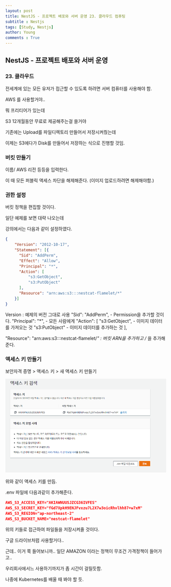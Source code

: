 ```yaml
---
layout: post
title: NestJS - 프로젝트 배포와 서버 운영 23. 클라우드 컴퓨팅
subtitle : Nestjs
tags: [Study, Nestjs]
author: Young
comments : True
---
```


## NestJS - 프로젝트 배포와 서버 운영 
### 23. 클라우드 


전세계에 있는 모든 유저가 접근할 수 있도록 하려면
서버 컴퓨터를 사용해야 함.

AWS 를 사용할거야..

뭐 프리티어가 있는데

S3 12개월동안 무료로 제공해주는걸 쓸거야

기존에는 Upload를 파일디렉토리 만들어서 저장시켜줬는데

이제는 S3에다가 Disk를 만들어서 저장하는 식으로 진행할 것임.

### 버킷 만들기

이름/ AWS 리전 등등을 입력한다.


이 때 모든 퍼블릭 액세스 차단을 해제해준다.
(이미지 업로드하려면 해제해야함.)

### 권한 설정

버킷 정책을 편집할 것이다.

일단 예제를 보면 대략 나오는데

강의에서는 다음과 같이 설정하였다.

```json
{
    "Version": "2012-10-17",
    "Statement": [{
      "Sid": "AddPerm",
      "Effect": "Allow",
      "Principal": "*",
      "Action": [
          "s3:GetObject",
          "s3:PutObject"
      ],
      "Resource": "arn:aws:s3:::nestcat-flamelet/*"
    }]
}
```

Version : 예제의 버전 그대로 사용
"Sid": "AddPerm", - Permission을 추가할 것이다.
"Principal": "*", - 모든 사람에게
"Action": [
          "s3:GetObject", - 이미지 데이터를 가져오는 것
          "s3:PutObject" -  이미지 데이터를 추가하는 것
], 


"Resource": "arn:aws:s3:::nestcat-flamelet/*" 
: 버킷 ARN을 추가하고 /* 을 추가해준다.


### 액세스 키 만들기

보안자격 증명 > 액세스 키 > 새 액세스 키 만들기

![액세스 키](/assets/img/nestjs/%EC%95%A1%EC%84%B8%EC%8A%A4%ED%82%A4.png)

위와 같이 액세스 키를 만듬.

.env 파일에 다음과같이 추가해준다.

```json
AWS_S3_ACCESS_KEY="AKIAWNUUSJZCG36IVFES"
AWS_S3_SECRET_KEY="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"
AWS_S3_REGION="ap-northeast-2"
AWS_S3_BUCKET_NAME="nestcat-flamelet"
```

위의 키들로 접근하여 파일들을 저장시켜줄 것이다.

구글 드라이브처럼 사용할거다..

근데.. 이거 쭉 들어보니까..
일단 AMAZON 이라는 정책이 무조건 가격정책이 들어가고..

우리회사에서느 사용하기까지가 좀 시간이 걸릴듯함.


나중에 Kubernetes를 배울 때 봐야 할 듯.
